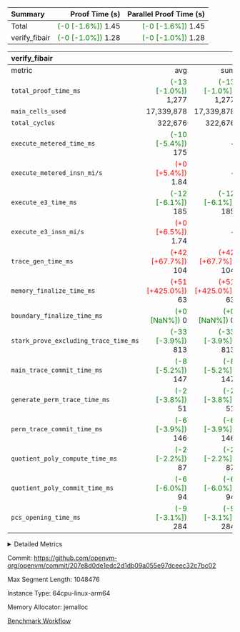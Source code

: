 | Summary | Proof Time (s) | Parallel Proof Time (s) |
|:---|---:|---:|
| Total | <span style='color: green'>(-0 [-1.6%])</span> 1.45 | <span style='color: green'>(-0 [-1.6%])</span> 1.45 |
| verify_fibair | <span style='color: green'>(-0 [-1.0%])</span> 1.28 | <span style='color: green'>(-0 [-1.0%])</span> 1.28 |


| verify_fibair |||||
|:---|---:|---:|---:|---:|
|metric|avg|sum|max|min|
| `total_proof_time_ms ` | <span style='color: green'>(-13 [-1.0%])</span> 1,277 | <span style='color: green'>(-13 [-1.0%])</span> 1,277 | <span style='color: green'>(-13 [-1.0%])</span> 1,277 | <span style='color: green'>(-13 [-1.0%])</span> 1,277 |
| `main_cells_used     ` |  17,339,878 |  17,339,878 |  17,339,878 |  17,339,878 |
| `total_cycles        ` |  322,676 |  322,676 |  322,676 |  322,676 |
| `execute_metered_time_ms` | <span style='color: green'>(-10 [-5.4%])</span> 175 | -          | -          | -          |
| `execute_metered_insn_mi/s` | <span style='color: red'>(+0 [+5.4%])</span> 1.84 | -          | -          | -          |
| `execute_e3_time_ms  ` | <span style='color: green'>(-12 [-6.1%])</span> 185 | <span style='color: green'>(-12 [-6.1%])</span> 185 | <span style='color: green'>(-12 [-6.1%])</span> 185 | <span style='color: green'>(-12 [-6.1%])</span> 185 |
| `execute_e3_insn_mi/s` | <span style='color: red'>(+0 [+6.5%])</span> 1.74 | -          | <span style='color: red'>(+0 [+6.5%])</span> 1.74 | <span style='color: red'>(+0 [+6.5%])</span> 1.74 |
| `trace_gen_time_ms   ` | <span style='color: red'>(+42 [+67.7%])</span> 104 | <span style='color: red'>(+42 [+67.7%])</span> 104 | <span style='color: red'>(+42 [+67.7%])</span> 104 | <span style='color: red'>(+42 [+67.7%])</span> 104 |
| `memory_finalize_time_ms` | <span style='color: red'>(+51 [+425.0%])</span> 63 | <span style='color: red'>(+51 [+425.0%])</span> 63 | <span style='color: red'>(+51 [+425.0%])</span> 63 | <span style='color: red'>(+51 [+425.0%])</span> 63 |
| `boundary_finalize_time_ms` | <span style='color: green'>(+0 [NaN%])</span> 0 | <span style='color: green'>(+0 [NaN%])</span> 0 | <span style='color: green'>(+0 [NaN%])</span> 0 | <span style='color: green'>(+0 [NaN%])</span> 0 |
| `stark_prove_excluding_trace_time_ms` | <span style='color: green'>(-33 [-3.9%])</span> 813 | <span style='color: green'>(-33 [-3.9%])</span> 813 | <span style='color: green'>(-33 [-3.9%])</span> 813 | <span style='color: green'>(-33 [-3.9%])</span> 813 |
| `main_trace_commit_time_ms` | <span style='color: green'>(-8 [-5.2%])</span> 147 | <span style='color: green'>(-8 [-5.2%])</span> 147 | <span style='color: green'>(-8 [-5.2%])</span> 147 | <span style='color: green'>(-8 [-5.2%])</span> 147 |
| `generate_perm_trace_time_ms` | <span style='color: green'>(-2 [-3.8%])</span> 51 | <span style='color: green'>(-2 [-3.8%])</span> 51 | <span style='color: green'>(-2 [-3.8%])</span> 51 | <span style='color: green'>(-2 [-3.8%])</span> 51 |
| `perm_trace_commit_time_ms` | <span style='color: green'>(-6 [-3.9%])</span> 146 | <span style='color: green'>(-6 [-3.9%])</span> 146 | <span style='color: green'>(-6 [-3.9%])</span> 146 | <span style='color: green'>(-6 [-3.9%])</span> 146 |
| `quotient_poly_compute_time_ms` | <span style='color: green'>(-2 [-2.2%])</span> 87 | <span style='color: green'>(-2 [-2.2%])</span> 87 | <span style='color: green'>(-2 [-2.2%])</span> 87 | <span style='color: green'>(-2 [-2.2%])</span> 87 |
| `quotient_poly_commit_time_ms` | <span style='color: green'>(-6 [-6.0%])</span> 94 | <span style='color: green'>(-6 [-6.0%])</span> 94 | <span style='color: green'>(-6 [-6.0%])</span> 94 | <span style='color: green'>(-6 [-6.0%])</span> 94 |
| `pcs_opening_time_ms ` | <span style='color: green'>(-9 [-3.1%])</span> 284 | <span style='color: green'>(-9 [-3.1%])</span> 284 | <span style='color: green'>(-9 [-3.1%])</span> 284 | <span style='color: green'>(-9 [-3.1%])</span> 284 |



<details>
<summary>Detailed Metrics</summary>

|  | verify_program_compile_ms | total_cells | stark_prove_excluding_trace_time_ms | quotient_poly_compute_time_ms | quotient_poly_commit_time_ms | perm_trace_commit_time_ms | pcs_opening_time_ms | main_trace_commit_time_ms |
| --- | --- | --- | --- | --- | --- | --- | --- |
|  | 7 | 65,536 | 40 | 1 | 6 | 0 | 25 | 7 | 

| air_name | rows | quotient_deg | main_cols | interactions | constraints | cells |
| --- | --- | --- | --- | --- | --- | --- |
| AccessAdapterAir<2> |  | 2 |  | 5 | 12 |  | 
| AccessAdapterAir<4> |  | 2 |  | 5 | 12 |  | 
| AccessAdapterAir<8> |  | 2 |  | 5 | 12 |  | 
| FibonacciAir | 32,768 | 1 | 2 |  | 5 | 65,536 | 
| FriReducedOpeningAir |  | 2 |  | 39 | 71 |  | 
| JalRangeCheckAir |  | 2 |  | 9 | 14 |  | 
| NativePoseidon2Air<BabyBearParameters>, 1> |  | 2 |  | 136 | 572 |  | 
| PhantomAir |  | 2 |  | 3 | 5 |  | 
| ProgramAir |  | 1 |  | 1 | 4 |  | 
| VariableRangeCheckerAir |  | 1 |  | 1 | 4 |  | 
| VmAirWrapper<AluNativeAdapterAir, FieldArithmeticCoreAir> |  | 2 |  | 15 | 27 |  | 
| VmAirWrapper<BranchNativeAdapterAir, BranchEqualCoreAir<1> |  | 2 |  | 11 | 25 |  | 
| VmAirWrapper<NativeAdapterAir<2, 0>, PublicValuesCoreAir> |  | 2 |  | 11 | 29 |  | 
| VmAirWrapper<NativeLoadStoreAdapterAir<1>, NativeLoadStoreCoreAir<1> |  | 2 |  | 15 | 20 |  | 
| VmAirWrapper<NativeLoadStoreAdapterAir<4>, NativeLoadStoreCoreAir<4> |  | 2 |  | 15 | 20 |  | 
| VmAirWrapper<NativeVectorizedAdapterAir<4>, FieldExtensionCoreAir> |  | 2 |  | 15 | 27 |  | 
| VmConnectorAir |  | 2 |  | 5 | 11 |  | 
| VolatileBoundaryAir |  | 2 |  | 7 | 19 |  | 

| group | trace_gen_time_ms | total_proof_time_ms | total_cycles | total_cells | stark_prove_excluding_trace_time_ms | quotient_poly_compute_time_ms | quotient_poly_commit_time_ms | perm_trace_commit_time_ms | pcs_opening_time_ms | memory_finalize_time_ms | main_trace_commit_time_ms | main_cells_used | insns | generate_perm_trace_time_ms | fri.log_blowup | execute_metered_time_ms | execute_metered_insn_mi/s | execute_e3_time_ms | execute_e3_insn_mi/s | boundary_finalize_time_ms |
| --- | --- | --- | --- | --- | --- | --- | --- | --- | --- | --- | --- | --- | --- | --- | --- | --- | --- | --- | --- | --- |
| verify_fibair | 104 | 1,277 | 322,676 | 62,474,410 | 813 | 87 | 94 | 146 | 284 | 63 | 147 | 17,339,878 | 322,677 | 51 | 1 | 175 | 1.84 | 185 | 1.74 | 0 | 

| group | air_name | rows | prep_cols | perm_cols | main_cols | cells |
| --- | --- | --- | --- | --- | --- | --- |
| verify_fibair | AccessAdapterAir<2> | 131,072 |  | 16 | 11 | 3,538,944 | 
| verify_fibair | AccessAdapterAir<4> | 65,536 |  | 16 | 13 | 1,900,544 | 
| verify_fibair | AccessAdapterAir<8> | 128 |  | 16 | 17 | 4,224 | 
| verify_fibair | FriReducedOpeningAir | 2,048 |  | 84 | 27 | 227,328 | 
| verify_fibair | JalRangeCheckAir | 32,768 |  | 28 | 12 | 1,310,720 | 
| verify_fibair | NativePoseidon2Air<BabyBearParameters>, 1> | 32,768 |  | 312 | 398 | 23,265,280 | 
| verify_fibair | PhantomAir | 16,384 |  | 12 | 6 | 294,912 | 
| verify_fibair | ProgramAir | 8,192 |  | 8 | 10 | 147,456 | 
| verify_fibair | VariableRangeCheckerAir | 262,144 | 2 | 8 | 1 | 2,359,296 | 
| verify_fibair | VmAirWrapper<AluNativeAdapterAir, FieldArithmeticCoreAir> | 262,144 |  | 36 | 29 | 17,039,360 | 
| verify_fibair | VmAirWrapper<BranchNativeAdapterAir, BranchEqualCoreAir<1> | 32,768 |  | 28 | 23 | 1,671,168 | 
| verify_fibair | VmAirWrapper<NativeLoadStoreAdapterAir<1>, NativeLoadStoreCoreAir<1> | 65,536 |  | 40 | 21 | 3,997,696 | 
| verify_fibair | VmAirWrapper<NativeLoadStoreAdapterAir<4>, NativeLoadStoreCoreAir<4> | 32,768 |  | 40 | 27 | 2,195,456 | 
| verify_fibair | VmAirWrapper<NativeVectorizedAdapterAir<4>, FieldExtensionCoreAir> | 32,768 |  | 36 | 38 | 2,424,832 | 
| verify_fibair | VmConnectorAir | 2 | 1 | 16 | 5 | 42 | 
| verify_fibair | VolatileBoundaryAir | 65,536 |  | 20 | 12 | 2,097,152 | 

| group | trace_height_constraint | weighted_sum | threshold |
| --- | --- | --- | --- |
| verify_fibair | 0 | 1,085,444 | 2,013,265,921 | 
| verify_fibair | 1 | 5,411,200 | 2,013,265,921 | 
| verify_fibair | 2 | 542,722 | 2,013,265,921 | 
| verify_fibair | 3 | 5,476,612 | 2,013,265,921 | 
| verify_fibair | 4 | 65,536 | 2,013,265,921 | 
| verify_fibair | 5 | 12,851,850 | 2,013,265,921 | 

| trace_height_constraint | threshold |
| --- | --- |
| 0 | 2,013,265,921 | 

</details>


Commit: https://github.com/openvm-org/openvm/commit/207e8d0de1edc2d1db09a055e97dceec32c7bc02

Max Segment Length: 1048476

Instance Type: 64cpu-linux-arm64

Memory Allocator: jemalloc

[Benchmark Workflow](https://github.com/openvm-org/openvm/actions/runs/15812437638)
